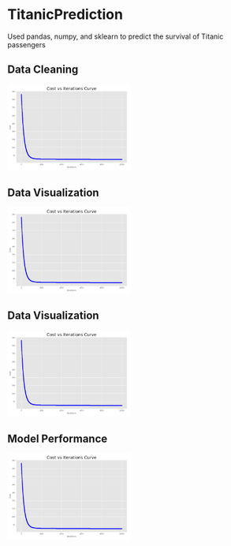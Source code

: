 # TitanicPrediction
Used pandas, numpy, and sklearn to predict the survival of Titanic passengers



## Data Cleaning

<img src="https://github.com/jtyndale9/BMI_Prediction/blob/main/CostvIterationCurve.PNG" width=250><br>



## Data Visualization

<img src="https://github.com/jtyndale9/BMI_Prediction/blob/main/CostvIterationCurve.PNG" width=250><br>



## Data Visualization

<img src="https://github.com/jtyndale9/BMI_Prediction/blob/main/CostvIterationCurve.PNG" width=250><br>



## Model Performance

<img src="https://github.com/jtyndale9/BMI_Prediction/blob/main/CostvIterationCurve.PNG" width=250><br>
